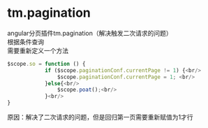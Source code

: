 # tm.pagination
angular分页插件tm.pagination（解决触发二次请求的问题）<br/>
根据条件查询<br/>
需要重新定义一个方法<br/>  
```javascript
$scope.so = function () {
            if ($scope.paginationConf.currentPage != 1) {<br/>  
                $scope.paginationConf.currentPage = 1; <br/>    
            }else{<br/>    
                $scope.poat();<br/>  
            }<br/>   
}  
```
原因：解决了二次请求的问题，但是回归第一页需要重新赋值为1才行  

